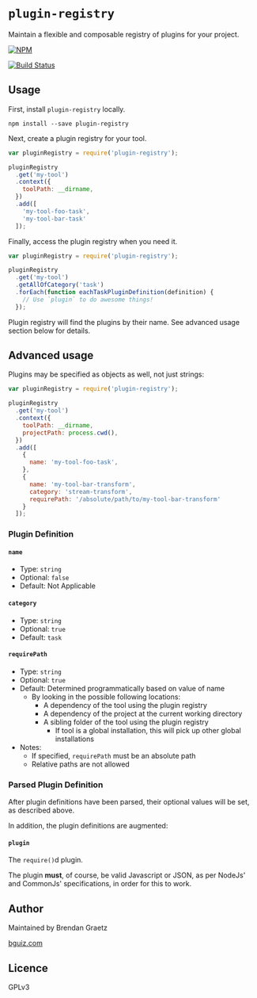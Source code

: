 # `plugin-registry`

Maintain a flexible and composable registry of plugins for your project.

[![NPM](https://nodei.co/npm/plugin-registry.png)](https://github.com/bguiz/plugin-registry/)

[![Build Status](https://travis-ci.org/bguiz/plugin-registry.svg?branch=master)](https://travis-ci.org/bguiz/plugin-registry)

## Usage

First, install `plugin-registry` locally.

```
npm install --save plugin-registry
```

Next, create a plugin registry for your tool.

```javascript
var pluginRegistry = require('plugin-registry');

pluginRegistry
  .get('my-tool')
  .context({
    toolPath: __dirname,
  })
  .add([
    'my-tool-foo-task',
    'my-tool-bar-task'
  ]);
```

Finally, access the plugin registry when you need it.

```javascript
var pluginRegistry = require('plugin-registry');

pluginRegistry
  .get('my-tool')
  .getAllOfCategory('task')
  .forEach(function eachTaskPluginDefinition(definition) {
    // Use `plugin` to do awesome things!
  });
```

Plugin registry will find the plugins by their name.
See advanced usage section below for details.

## Advanced usage

Plugins may be specified as objects as well,
not just strings:

```javascript
var pluginRegistry = require('plugin-registry');

pluginRegistry
  .get('my-tool')
  .context({
    toolPath: __dirname,
    projectPath: process.cwd(),
  })
  .add([
    {
      name: 'my-tool-foo-task',
    },
    {
      name: 'my-tool-bar-transform',
      category: 'stream-transform',
      requirePath: '/absolute/path/to/my-tool-bar-transform'
    }
  ]);
```

### Plugin Definition

#### `name`

- Type: `string`
- Optional: `false`
- Default: Not Applicable

#### `category`

- Type: `string`
- Optional: `true`
- Default: `task`

#### `requirePath`

- Type: `string`
- Optional: `true`
- Default: Determined programmatically based on value of name
  - By looking in the possible following locations:
    - A dependency of the tool using the plugin registry
    - A dependency of the project at the current working directory
    - A sibling folder of the tool using the plugin registry
      - If tool is a global installation, this will pick up other global installations
- Notes:
  - If specified, `requirePath` must be an absolute path
  - Relative paths are not allowed

### Parsed Plugin Definition

After plugin definitions have been parsed,
their optional values will be set,
as described above.

In addition, the plugin definitions are augmented:

#### `plugin`

The `require()`d plugin.

The plugin **must**, of course, be valid Javascript or JSON,
as per NodeJs' and CommonJs' specifications,
in order for this to work.

## Author

Maintained by Brendan Graetz

[bguiz.com](http://bguiz.com/)

## Licence

GPLv3
